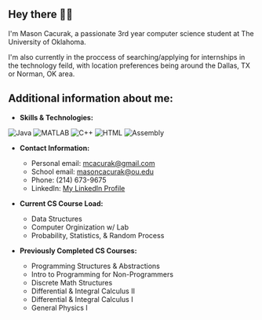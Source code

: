 ## Hey there 👋🏼

I'm Mason Cacurak, a passionate 3rd year computer science student at The University of Oklahoma.

I'm also currently in the proccess of searching/applying for internships in the technology feild, with location preferences being around the Dallas, TX or Norman, OK area.

## Additional information about me:

- **Skills & Technologies:**

![Java](https://img.shields.io/badge/Java-007396?style=flat-square&logo=java&logoColor=white) ![MATLAB](https://img.shields.io/badge/MATLAB-0076A8?style=flat-square&logo=mathworks&logoColor=white) ![C++](https://img.shields.io/badge/C++-00599C?style=flat-square&logo=c%2B%2B&logoColor=white) ![HTML](https://img.shields.io/badge/HTML5-E34F26?style=flat-square&logo=html5&logoColor=white) ![Assembly](https://img.shields.io/badge/Assembly-008080?style=flat-square&logo=assemblyscript&logoColor=white)

- **Contact Information:**
  - Personal email: mcacurak@gmail.com
  - School email: masoncacurak@ou.edu
  - Phone: (214) 673-9675
  - LinkedIn: [My LinkedIn Profile](https://www.linkedin.com/in/masoncacurak/)

- **Current CS Course Load:**
  - Data Structures
  - Computer Orginization w/ Lab
  - Probability, Statistics, & Random Process
 
- **Previously Completed CS Courses:**
  - Programming Structures & Abstractions
  - Intro to Programming for Non-Programmers
  - Discrete Math Structures
  - Differential & Integral Calculus II
  - Differential & Integral Calculus I
  - General Physics I
 




